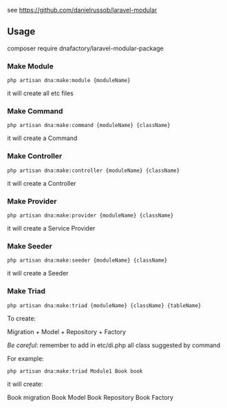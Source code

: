 see https://github.com/danielrussob/laravel-modular

## Usage

composer require dnafactory/laravel-modular-package


### Make Module

`php artisan dna:make:module {moduleName}`

it will create all etc files


### Make Command

`php artisan dna:make:command {moduleName} {className}`

it will create a Command


### Make Controller

`php artisan dna:make:controller {moduleName} {className}`

it will create a Controller


### Make Provider

`php artisan dna:make:provider {moduleName} {className}`

it will create a Service Provider


### Make Seeder

`php artisan dna:make:seeder {moduleName} {className}`

it will create a Seeder


### Make Triad

`php artisan dna:make:triad {moduleName} {className} {tableName}`

To create:

Migration + Model + Repository + Factory

*Be careful*: remember to add in etc/di.php all class suggested by command

For example:

`php artisan dna:make:triad Module1 Book book`

it will create:

Book migration
Book Model
Book Repository
Book Factory
